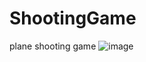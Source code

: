 # ShootingGame
plane shooting game
![image](http://github.com/Hanalababy/Image/raw/master/images/ShootingGame1.jpg)

